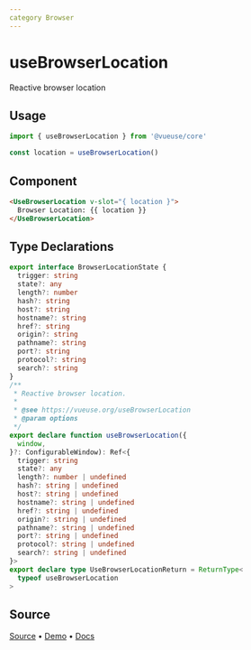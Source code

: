 ```yaml
---
category Browser
---
```


# useBrowserLocation

Reactive browser location

## Usage

```js
import { useBrowserLocation } from '@vueuse/core'

const location = useBrowserLocation()
```

## Component

```html
<UseBrowserLocation v-slot="{ location }">
  Browser Location: {{ location }}
</UseBrowserLocation>
```

<LearnMoreComponents />


<!--FOOTER_STARTS-->
## Type Declarations

```typescript
export interface BrowserLocationState {
  trigger: string
  state?: any
  length?: number
  hash?: string
  host?: string
  hostname?: string
  href?: string
  origin?: string
  pathname?: string
  port?: string
  protocol?: string
  search?: string
}
/**
 * Reactive browser location.
 *
 * @see https://vueuse.org/useBrowserLocation
 * @param options
 */
export declare function useBrowserLocation({
  window,
}?: ConfigurableWindow): Ref<{
  trigger: string
  state?: any
  length?: number | undefined
  hash?: string | undefined
  host?: string | undefined
  hostname?: string | undefined
  href?: string | undefined
  origin?: string | undefined
  pathname?: string | undefined
  port?: string | undefined
  protocol?: string | undefined
  search?: string | undefined
}>
export declare type UseBrowserLocationReturn = ReturnType<
  typeof useBrowserLocation
>
```

## Source

[Source](https://github.com/vueuse/vueuse/blob/main/packages/core/useBrowserLocation/index.ts) • [Demo](https://github.com/vueuse/vueuse/blob/main/packages/core/useBrowserLocation/demo.vue) • [Docs](https://github.com/vueuse/vueuse/blob/main/packages/core/useBrowserLocation/index.md)


<!--FOOTER_ENDS-->
